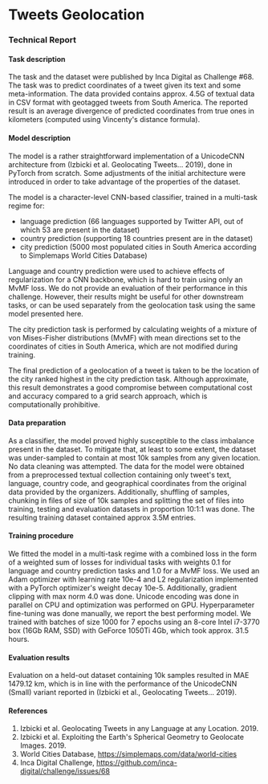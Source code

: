 # Tweets Geolocation
### Technical Report 


#### Task description

The task and the dataset were published by Inca Digital as Challenge #68. 
The task was to predict coordinates of a tweet given its text and some meta-information.
The data provided contains approx. 4.5G of textual data in CSV format with geotagged tweets from South America.
The reported result is an average divergence of predicted coordinates from true ones in kilometers (computed 
using Vincenty's distance formula).

#### Model description

The model is a rather straightforward implementation of a UnicodeCNN architecture from (Izbicki et al. Geolocating 
Tweets... 2019), done in PyTorch from scratch. Some adjustments of the initial architecture were introduced
in order to take advantage of the properties of the dataset. 

The model is a character-level CNN-based classifier, trained in a multi-task regime for:

  * language prediction (66 languages supported by Twitter API, out of which 53 are present in the dataset)
  * country prediction (supporting 18 countries present are in the dataset)
  * city prediction (5000 most populated cities in South America according to Simplemaps World Cities Database)

Language and country prediction were used to achieve effects of regularization for a CNN backbone, which is hard 
to train using only an MvMF loss. We do not provide an evaluation of their performance in this challenge. However, 
their results might be useful for other downstream tasks, or can be used separately from the geolocation task using 
the same model presented here.

The city prediction task is performed by calculating weights of a mixture of von Mises-Fisher distributions (MvMF)
with mean directions set to the coordinates of cities in South America, which are not modified during training. 

The final prediction of a geolocation of a tweet is taken to be the location of the city ranked highest 
in the city prediction task. Although approximate, this result demonstrates a good compromise between computational 
cost and accuracy compared to a grid search approach, which is computationally prohibitive.

#### Data preparation

As a classifier, the model proved highly susceptible to the class imbalance present in the dataset. To mitigate that,
at least to some extent, the dataset was under-sampled to contain at most 10k samples from any given location. No 
data cleaning was attempted. The data for the model were obtained from a preprocessed textual 
collection containing only tweet's text, language, country code, and geographical coordinates from the original
data provided by the organizers. Additionally, shuffling of samples, chunking in files of size of 10k samples and 
splitting the set of files into training, testing and evaluation datasets in proportion 10:1:1 was done. 
The resulting training dataset contained approx 3.5M entries.     

#### Training procedure

We fitted the model in a multi-task regime with a combined loss in the form of a weighted sum of losses for individual 
tasks with weights 0.1 for language and country prediction tasks and 1.0 for a MvMF loss. We used an Adam optimizer 
with learning rate 10e-4 and L2 regularization implemented with a PyTorch optimizer's weight decay 10e-5.
Additionally, gradient clipping with max norm 4.0 was done. Unicode encoding was done in parallel on CPU and 
optimization was performed on GPU. Hyperparameter fine-tuning was done manually, we report the best performing model.
We trained with batches of size 1000 for 7 epochs using an 8-core Intel i7-3770 box (16Gb RAM, SSD) with 
GeForce 1050Ti 4Gb, which took approx. 31.5 hours.  

#### Evaluation results

Evaluation on a held-out dataset containing 10k samples resulted in MAE 1479.12 km, which is in line 
with the performance of the UnicodeCNN (Small) variant reported in (Izbicki et al., Geolocating Tweets... 2019).  

#### References

1. Izbicki et al. Geolocating Tweets in any Language at any Location. 2019. 
2. Izbicki et al. Exploiting the Earth's Spherical Geometry to Geolocate Images. 2019.
3. World Cities Database, https://simplemaps.com/data/world-cities
4. Inca Digital Challenge, https://github.com/inca-digital/challenge/issues/68